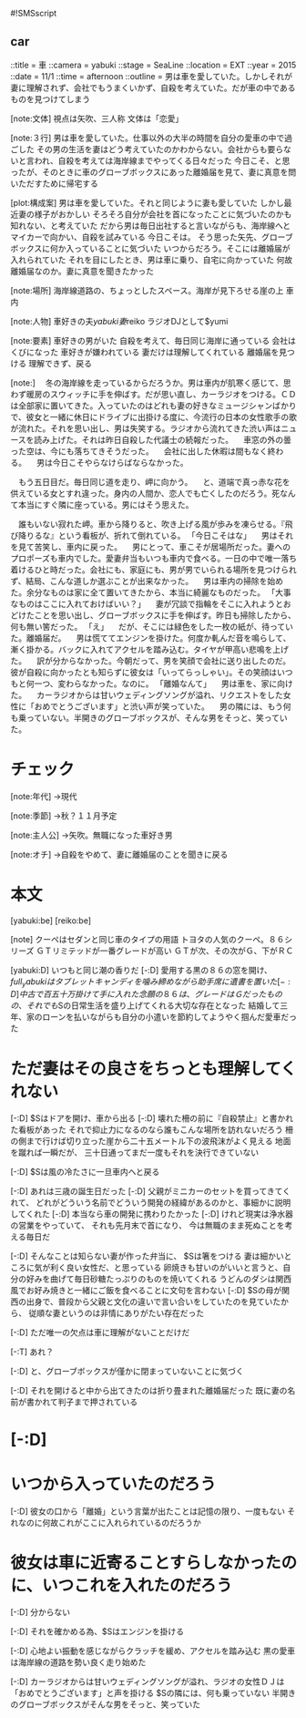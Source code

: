 #!SMSscript

## car

::title = 車
::camera = yabuki
::stage = SeaLine
::location = EXT
::year = 2015
::date = 11/1
::time = afternoon
::outline = 男は車を愛していた。しかしそれが妻に理解されず、会社でもうまくいかず、自殺を考えていた。だが車の中であるものを見つけてしまう

[note:文体]
視点は矢吹、三人称
文体は「恋愛」

[note:３行]
男は車を愛していた。仕事以外の大半の時間を自分の愛車の中で過ごした
その男の生活を妻はどう考えていたのかわからない。会社からも要らないと言われ、自殺を考えては海岸線までやってくる日々だった
今日こそ、と思ったが、そのときに車のグローブボックスにあった離婚届を見て、妻に真意を問いただすために帰宅する

[plot:構成案]
男は車を愛していた。それと同じように妻も愛していた
しかし最近妻の様子がおかしい
そろそろ自分が会社を首になったことに気づいたのかも知れない、と考えていた
だから男は毎日出社すると言いながらも、海岸線へとマイカーで向かい、自殺を試みている
今日こそは。
そう思った矢先、グローブボックスに何か入っていることに気づいた
いつからだろう。そこには離婚届が入れられていた
それを目にしたとき、男は車に乗り、自宅に向かっていた
何故離婚届なのか。妻に真意を聞きたかった

[note:場所]
海岸線道路の、ちょっとしたスペース。海岸が見下ろせる崖の上
車内

[note:人物]
車好きの夫$yabuki
妻$reiko
ラジオDJとして$yumi

[note:要素]
車好きの男がいた
自殺を考えて、毎日同じ海岸に通っている
会社はくびになった
車好きが嫌われている
妻だけは理解してくれている
離婚届を見つける
理解できず、戻る

[note:]
　冬の海岸線を走っているからだろうか。男は車内が肌寒く感じて、思わず暖房のスウィッチに手を伸ばす。だが思い直し、カーラジオをつける。ＣＤは全部家に置いてきた。入っていたのはどれも妻の好きなミュージシャンばかりで、彼女と一緒に休日にドライブに出掛ける度に、今流行の日本の女性歌手の歌が流れた。それを思い出し、男は失笑する。ラジオから流れてきた渋い声はニュースを読み上げた。それは昨日自殺した代議士の続報だった。
　車窓の外の曇った空は、今にも落ちてきそうだった。
　会社に出した休暇は間もなく終わる。
　男は今日こそやらなけらばならなかった。

　もう五日目だ。毎日同じ道を走り、岬に向かう。
　と、道端で真っ赤な花を供えている女とすれ違った。身内の人間か、恋人でも亡くしたのだろう。死なんて本当にすぐ隣に座っている。男にはそう思えた。

　誰もいない寂れた岬。車から降りると、吹き上げる風が歩みを凍らせる。『飛び降りるな』という看板が、折れて倒れている。
「今日こそはな」
　男はそれを見て苦笑し、車内に戻った。
　男にとって、車こそが居場所だった。妻へのプロポーズも車内でした。愛妻弁当もいつも車内で食べる。一日の中で唯一落ち着けるひと時だった。会社にも、家庭にも、男が男でいられる場所を見つけられず、結局、こんな道しか選ぶことが出来なかった。
　男は車内の掃除を始めた。余分なものは家に全て置いてきたから、本当に綺麗なものだった。
「大事なものはここに入れておけばいい？」
　妻が冗談で指輪をそこに入れようとおどけたことを思い出し、グローブボックスに手を伸ばす。昨日も掃除したから、何も無い筈だった。
「え」
　だが、そこには緑色をした一枚の紙が、待っていた。離婚届だ。
　男は慌ててエンジンを掛けた。何度か軋んだ音を鳴らして、漸く掛かる。バックに入れてアクセルを踏み込む。タイヤが甲高い悲鳴を上げた。
　訳が分からなかった。今朝だって、男を笑顔で会社に送り出したのだ。彼が自殺に向かったとも知らずに彼女は「いってらっしゃい」。その笑顔はいつもと何一つ、変わらなかった。なのに。
「離婚なんて」
　男は車を、家に向けた。
　カーラジオからは甘いウェディングソングが溢れ、リクエストをした女性に「おめでとうございます」と渋い声が笑っていた。
　男の隣には、もう何も乗っていない。半開きのグローブボックスが、そんな男をそっと、笑っていた。

# チェック

[note:年代]
→現代

[note:季節]
→秋？１１月予定

[note:主人公]
→矢吹。無職になった車好き男

[note:オチ]
→自殺をやめて、妻に離婚届のことを聞きに戻る

# 本文

[yabuki:be]
[reiko:be]

[note]
クーペはセダンと同じ車のタイプの用語
トヨタの人気のクーペ。８６シリーズ
ＧＴリミテッドが一番グレードが高い
ＧＴが次、その次がＧ、下がＲＣ

[yabuki:D]
いつもと同じ潮の香りだ
[-:D]
愛用する黒の８６の窓を開け、$full_yabukiはタブレットキャンディを噛み締めながら助手席に遺書を置いた
[-:D]
中古で百五十万掛けて手に入れた念願の８６は、グレードはＧだったものの、それでも$Sの日常生活を盛り上げてくれる大切な存在となった
結婚して三年、家のローンを払いながらも自分の小遣いを節約してようやく掴んだ愛車だった
# ただ妻はその良さをちっとも理解してくれない

[-:D]
$Sはドアを開け、車から出る
[-:D]
壊れた柵の前に『自殺禁止』と書かれた看板があった
それで抑止力になるのなら誰もこんな場所を訪れないだろう
柵の側まで行けば切り立った崖から二十五メートル下の波飛沫がよく見える
地面を蹴れば一瞬だが、
三十日通ってまだ一度もそれを決行できていない

[-:D]
$Sは風の冷たさに一旦車内へと戻る

[-:D]
あれは三歳の誕生日だった
[-:D]
父親がミニカーのセットを買ってきてくれて、
どれがどういう名前でどういう開発の経緯があるのかと、事細かに説明してくれた
[-:D]
本当なら車の開発に携わりたかった
[-:D]
けれど現実は浄水器の営業をやっていて、
それも先月末で首になり、
今は無職のまま死ぬことを考える毎日だ

[-:D]
そんなことは知らない妻が作った弁当に、
$Sは箸をつける
妻は細かいところに気が利く良い女性だ、と思っている
卵焼きも甘いのがいいと言うと、自分の好みを曲げて毎日砂糖たっぷりのものを焼いてくれる
うどんのダシは関西風でお好み焼きと一緒にご飯を食べることに文句を言わない
[-:D]
$Sの母が関西の出身で、普段から父親と文化の違いで言い合いをしていたのを見ていたから、
従順な妻というのは非情にありがたい存在だった

[-:D]
ただ唯一の欠点は車に理解がないことだけだ

[-:T]
あれ？

[-:D]
と、グローブボックスが僅かに閉まっていないことに気づく

[-:D]
それを開けると中から出てきたのは折り畳まれた離婚届だった
既に妻の名前が書かれて判子まで押されている

# [-:D]
# いつから入っていたのだろう
[-:D]
彼女の口から「離婚」という言葉が出たことは記憶の限り、一度もない
それなのに何故これがここに入れられているのだろうか
# 彼女は車に近寄ることすらしなかったのに、いつこれを入れたのだろう
[-:D]
分からない

[-:D]
それを確かめる為、$Sはエンジンを掛ける

[-:D]
心地よい振動を感じながらクラッチを緩め、アクセルを踏み込む
黒の愛車は海岸線の道路を勢い良く走り始めた

[-:D]
カーラジオからは甘いウェディングソングが溢れ、ラジオの女性ＤＪは「おめでとうございます」と声を掛ける
$Sの隣には、何も乗っていない
半開きのグローブボックスがそんな男をそっと、笑っていた


